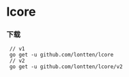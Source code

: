 # lcore

### 下载

```
 // v1
 go get -u github.com/lontten/lcore
 // v2
 go get -u github.com/lontten/lcore/v2
 
```
